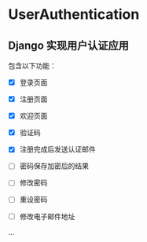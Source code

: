 # UserAuthentication

## Django 实现用户认证应用

包含以下功能：

- [x] 登录页面

- [x] 注册页面

- [x] 欢迎页面

- [x] 验证码

- [x] 注册完成后发送认证邮件

- [ ] 密码保存加密后的结果

- [ ] 修改密码

- [ ] 重设密码

- [ ] 修改电子邮件地址

...
